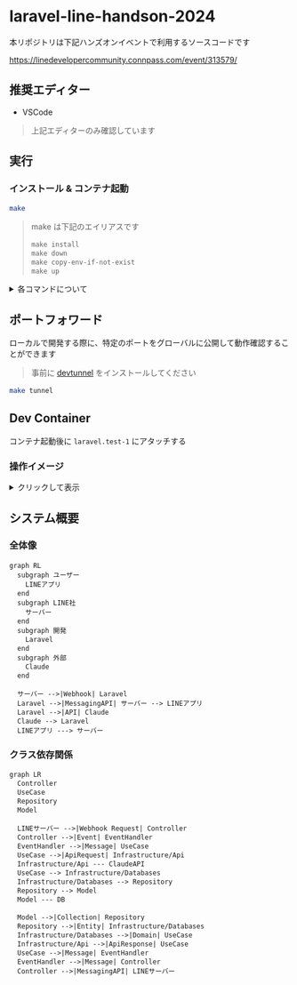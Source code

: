 # laravel-line-handson-2024

本リポジトリは下記ハンズオンイベントで利用するソースコードです

https://linedevelopercommunity.connpass.com/event/313579/

## 推奨エディター

- VSCode

> 上記エディターのみ確認しています

## 実行

### インストール & コンテナ起動

```bash
make
```

> make は下記のエイリアスです
>
> ```
> make install
> make down
> make copy-env-if-not-exist
> make up
> ```

<details>

<summary>各コマンドについて</summary>

### インストールのみ

```bash
make install
```

### .env 生成

```bash
make copy-env-if-not-exist
```

### コンテナ起動

```bash
make up
```

### コンテナ終了

```bash
make down
```

</details>

## ポートフォワード

ローカルで開発する際に、特定のポートをグローバルに公開して動作確認することができます

> 事前に [devtunnel](https://learn.microsoft.com/ja-jp/azure/developer/dev-tunnels/get-started?tabs=macos) をインストールしてください

```bash
make tunnel
```

## Dev Container

コンテナ起動後に `laravel.test-1` にアタッチする

### 操作イメージ

<details>

<summary>クリックして表示</summary>

![](./docs/img/image001.png)
![](./docs/img/image002.png)
![](./docs/img/image003.png)
![](./docs/img/image004.png)

> `Container ~~~` と表示されていれば OK

</details>

## システム概要

### 全体像

```mermaid
graph RL
  subgraph ユーザー
    LINEアプリ
  end
  subgraph LINE社
    サーバー
  end
  subgraph 開発
    Laravel
  end
  subgraph 外部
    Claude
  end

  サーバー -->|Webhook| Laravel
  Laravel -->|MessagingAPI| サーバー --> LINEアプリ
  Laravel -->|API| Claude
  Claude --> Laravel
  LINEアプリ ---> サーバー
```

### クラス依存関係

```mermaid
graph LR
  Controller
  UseCase
  Repository
  Model

  LINEサーバー -->|Webhook Request| Controller
  Controller -->|Event| EventHandler
  EventHandler -->|Message| UseCase
  UseCase -->|ApiRequest| Infrastructure/Api
  Infrastructure/Api --- ClaudeAPI
  UseCase --> Infrastructure/Databases
  Infrastructure/Databases --> Repository
  Repository --> Model
  Model --- DB

  Model -->|Collection| Repository
  Repository -->|Entity| Infrastructure/Databases
  Infrastructure/Databases -->|Domain| UseCase
  Infrastructure/Api -->|ApiResponse| UseCase
  UseCase -->|Message| EventHandler
  EventHandler -->|Message| Controller
  Controller -->|MessagingAPI| LINEサーバー
```
